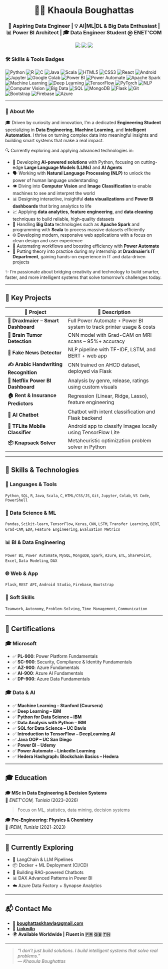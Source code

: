 <h1 align="center">👩‍💻 Khaoula Boughattas</h1>
<h3 align="center">🚀 Aspiring Data Engineer | 💡 AI|ML|DL & Big Data Enthusiast | 📊 Power BI Architect | 🎓 Data Engineer Student @ ENET'COM</h3>

<p align="center">
  <a href="https://www.linkedin.com/in/khaoulaboughattas/"><img src="https://img.shields.io/badge/LinkedIn-blue?style=flat&logo=linkedin&logoColor=white" /></a>
  <a href="mailto:boughattaskhawla@gmail.com"><img src="https://img.shields.io/badge/Gmail-red?style=flat&logo=gmail&logoColor=white" /></a>
  <img src="https://img.shields.io/badge/-Tunisia-E30B17?style=flat&logo=google-maps&logoColor=white" />
</p>

### 🛠 Skills & Tools Badges

![Python](https://img.shields.io/badge/Python-3670A0?style=for-the-badge&logo=python&logoColor=ffdd54)
![R](https://img.shields.io/badge/R-276DC3?style=for-the-badge&logo=r&logoColor=white)
![C](https://img.shields.io/badge/C-555555?style=for-the-badge&logo=c&logoColor=white)
![Java](https://img.shields.io/badge/Java-007396?style=for-the-badge&logo=java&logoColor=white)
![Scala](https://img.shields.io/badge/Scala-DC322F?style=for-the-badge&logo=scala&logoColor=white)
![HTML5](https://img.shields.io/badge/HTML5-E34F26?style=for-the-badge&logo=html5&logoColor=white)
![CSS3](https://img.shields.io/badge/CSS3-1572B6?style=for-the-badge&logo=css3&logoColor=white)
![React](https://img.shields.io/badge/React-20232A?style=for-the-badge&logo=react&logoColor=61DAFB)
![Android](https://img.shields.io/badge/Android-3DDC84?style=for-the-badge&logo=android&logoColor=white)
![Jupyter](https://img.shields.io/badge/Jupyter-F37626?style=for-the-badge&logo=jupyter&logoColor=white)
![Google Colab](https://img.shields.io/badge/Google_Colab-F9AB00?style=for-the-badge&logo=googlecolab&logoColor=white)
![Power BI](https://img.shields.io/badge/Power%20BI-F2C811?style=for-the-badge&logo=power-bi&logoColor=white)
![Power Automate](https://img.shields.io/badge/Power_Automate-0078D4?style=for-the-badge&logo=microsoft-power-automate&logoColor=white)
![Apache Spark](https://img.shields.io/badge/Apache_Spark-E25A1C?style=for-the-badge&logo=apache-spark&logoColor=white)
![Machine Learning](https://img.shields.io/badge/Machine_Learning-FF6F61?style=for-the-badge)
![Deep Learning](https://img.shields.io/badge/Deep_Learning-6F42C1?style=for-the-badge)
![TensorFlow](https://img.shields.io/badge/TensorFlow-FF6F00?style=for-the-badge&logo=tensorflow&logoColor=white)
![PyTorch](https://img.shields.io/badge/PyTorch-EE4C2C?style=for-the-badge&logo=pytorch&logoColor=white)
![NLP](https://img.shields.io/badge/NLP-00BFFF?style=for-the-badge)
![Computer Vision](https://img.shields.io/badge/Computer_Vision-008080?style=for-the-badge)
![Big Data](https://img.shields.io/badge/Big_Data-4B0082?style=for-the-badge)
![SQL](https://img.shields.io/badge/SQL-4479A1?style=for-the-badge&logo=postgresql&logoColor=white)
![MongoDB](https://img.shields.io/badge/MongoDB-47A248?style=for-the-badge&logo=mongodb&logoColor=white)
![Flask](https://img.shields.io/badge/Flask-000000?style=for-the-badge&logo=flask&logoColor=white)
![Git](https://img.shields.io/badge/Git-F05032?style=for-the-badge&logo=git&logoColor=white)
![Bootstrap](https://img.shields.io/badge/Bootstrap-563D7C?style=for-the-badge&logo=bootstrap&logoColor=white)
![Firebase](https://img.shields.io/badge/Firebase-FFCA28?style=for-the-badge&logo=firebase&logoColor=black)
![Azure](https://img.shields.io/badge/Azure-0078D4?style=for-the-badge&logo=microsoft-azure&logoColor=white)

---

### 🚀 About Me

🎓 Driven by curiosity and innovation, I’m a dedicated **Engineering Student** specializing in **Data Engineering**, **Machine Learning**, and **Intelligent Automation**. I thrive on turning complex data into meaningful insights and building smart systems that make a real impact.

🔍 Currently exploring and applying advanced technologies in:

- 🤖 Developing **AI-powered solutions** with Python, focusing on cutting-edge **Large Language Models (LLMs)** and **AI Agents**  
- 🗣️ Working with **Natural Language Processing (NLP)** to unlock the power of human language understanding  
- 👁️ Diving into **Computer Vision** and **Image Classification** to enable machines to see and interpret the world  
- 📊 Designing interactive, insightful **data visualizations** and **Power BI dashboards** that bring analytics to life  
- 📈 Applying **data analytics**, **feature engineering**, and **data cleaning** techniques to build reliable, high-quality datasets  
- 💾 Handling **Big Data** technologies such as **Apache Spark** and programming with **Scala** to process massive datasets efficiently  
- 🌐 Developing modern, responsive web applications with a focus on clean design and user experience  
- 🔄 Automating workflows and boosting efficiency with **Power Automate**  
- 💼 Putting theory into practice during my internship at **Draxlmaier’s IT Department**, gaining hands-on experience in IT and data-driven projects  

✨ I’m passionate about bridging creativity and technology to build smarter, faster, and more intelligent systems that solve tomorrow’s challenges today.


---

## 🚀 Key Projects

| 🧠 Project | 🔎 Description |
|-----------|----------------|
| **📡 Draxlmaier – Smart Dashboard** | Full Power Automate + Power BI system to track printer usage & costs |
| **🧠 Brain Tumor Detection** | CNN model with Grad-CAM on MRI scans – 95%+ accuracy |
| **📰 Fake News Detector** | NLP pipeline with TF-IDF, LSTM, and BERT + web app |
| **✍️ Arabic Handwriting Recognition** | CNN trained on AHCD dataset, deployed via Flask |
| **🎥 Netflix Power BI Dashboard** | Analysis by genre, release, ratings using custom visuals |
| **🏠 Rent & Insurance Predictors** | Regression (Linear, Ridge, Lasso), feature engineering |
| **🤖 AI Chatbot** | Chatbot with intent classification and Flask backend |
| **📱 TFLite Mobile Classifier** | Android app to classify images locally using TensorFlow Lite |
| **📦 Knapsack Solver** | Metaheuristic optimization problem solver in Python |

---


## 🧠 Skills & Technologies

### 📌 Languages & Tools
`Python`, `SQL`, `R`, `Java`, `Scala`, `C`, `HTML/CSS/JS`, `Git`, `Jupyter`, `Colab`, `VS Code`, `PowerShell`

### 🧮 Data Science & ML
`Pandas`, `Scikit-learn`, `TensorFlow`, `Keras`, `CNN`, `LSTM`, `Transfer Learning`, `BERT`, `Grad-CAM`, `EDA`, `Feature Engineering`, `Evaluation Metrics`

### 📊 BI & Data Engineering
`Power BI`, `Power Automate`, `MySQL`, `MongoDB`, `Spark`, `Azure`, `ETL`, `SharePoint`, `Excel`, `Data Modeling`, `DAX`

### 🌐 Web & App
`Flask`, `REST API`, `Android Studio`, `Firebase`, `Bootstrap`

### 🤝 Soft Skills
`Teamwork`, `Autonomy`, `Problem-Solving`, `Time Management`, `Communication`


---

## 📜 Certifications

### 🎓 Microsoft

- ✅ **PL-900**: Power Platform Fundamentals  
- ✅ **SC-900**: Security, Compliance & Identity Fundamentals  
- ✅ **AZ-900**: Azure Fundamentals  
- ✅ **AI-900**: Azure AI Fundamentals  
- ✅ **DP-900**: Azure Data Fundamentals  

### 🎓 Data & AI

- ✅ **Machine Learning – Stanford (Coursera)**  
- ✅ **Deep Learning – IBM**  
- ✅ **Python for Data Science – IBM**  
- ✅ **Data Analysis with Python – IBM**  
- ✅ **SQL for Data Science – UC Davis**  
- ✅ **Introduction to TensorFlow – DeepLearning.AI**  
- ✅ **Java OOP – UC San Diego**  
- ✅ **Power BI – Udemy**  
- ✅ **Power Automate – LinkedIn Learning**  
- ✅ **Hedera Hashgraph: Blockchain Basics – Hedera**  

---

## 🎓 Education

**🎓 MSc in Data Engineering & Decision Systems**  
📍 *ENET'COM, Tunisia* (2023–2026)  
> Focus on ML, statistics, data mining, decision systems

**🎓 Pre-Engineering: Physics & Chemistry**  
📍 *IPEIM, Tunisia* (2021–2023)

---

## 🌱 Currently Exploring

- 🔁 LangChain & LLM Pipelines  
- 📦 Docker + ML Deployment (CI/CD)  
- 🧠 Building RAG-powered Chatbots  
- 📊 DAX Advanced Patterns in Power BI  
- ☁️ Azure Data Factory + Synapse Analytics

---

## 📬 Contact Me

- 📧 **boughattaskhawla@gmail.com**
- 🔗 [**LinkedIn**](https://www.linkedin.com/in/khaoulaboughattas/)
- 🌍 **Available Worldwide | Fluent in 🇫🇷 🇬🇧 🇹🇳**

---

> _“I don’t just build solutions. I build intelligent systems that solve real problems.”_  
> — *Khaoula Boughattas*
